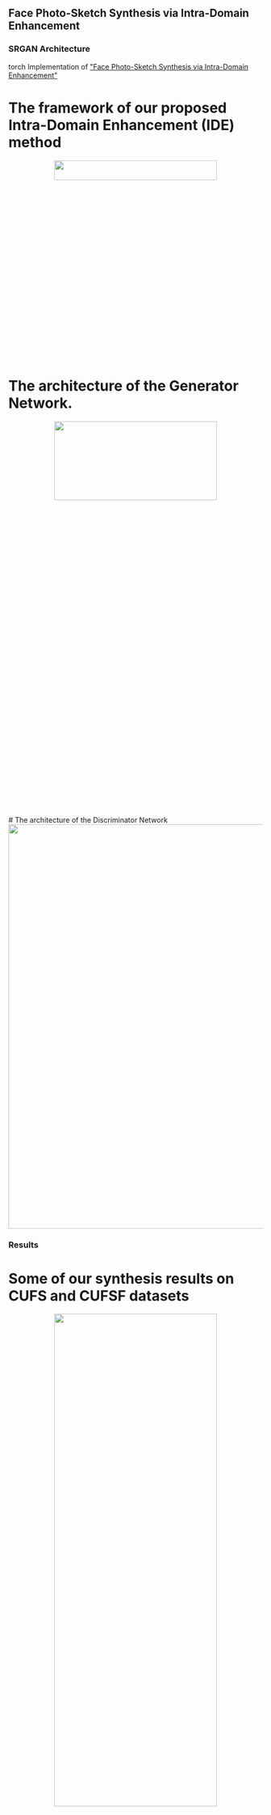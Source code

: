 ## Face Photo-Sketch Synthesis via Intra-Domain Enhancement


### SRGAN Architecture
torch Implementation of ["Face Photo-Sketch Synthesis via Intra-Domain Enhancement"](https://github.com/shenhaiyoualn/idesketch)

# The framework of our proposed Intra-Domain  Enhancement (IDE) method
<div align="center">
	<img src="imgs/IDE.PNG" width="80%" height="10%"/>
</div>
</a>

# The architecture of the Generator Network.

<div align="center">
	<img src="imgs/G.PNG" width="80%" height="20%"/>
</div>
</a>
# The architecture of the Discriminator Network

<div align="center">
	<img src="imgs/D.PNG" width="800" height="800"/>
</div>
</a>

### Results
# Some of our synthesis results on CUFS and CUFSF datasets
<a href="http://tensorlayer.readthedocs.io">
<div align="center">
	<img src="imgs/result1.PNG" width="80%" height="50%"/>
</div>
</a>

# and part of the synthesis results on Forensic and celebrity datasets
<div align="center">
	<img src="imgs/result2.PNG" width="80%" height="50%"/>
	<img src="imgs/result3.PNG" width="80%" height="50%"/>
</div>
</a>

